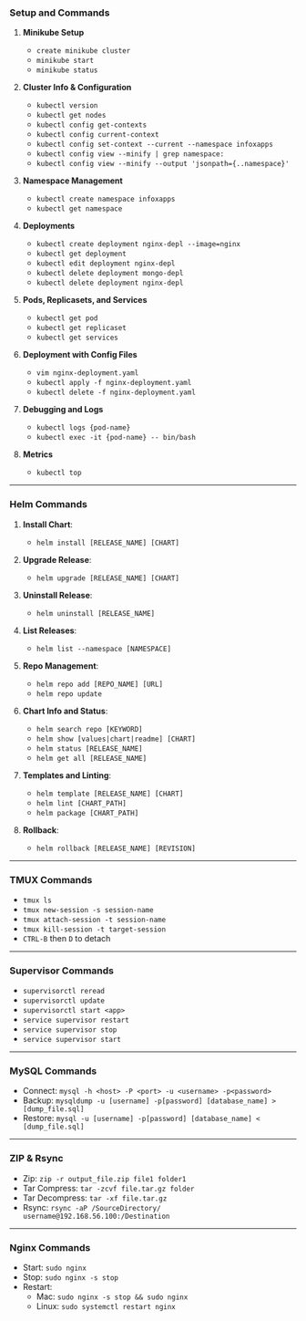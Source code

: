 ### Setup and Commands

1. **Minikube Setup**
   - `create minikube cluster`
   - `minikube start`
   - `minikube status`

2. **Cluster Info & Configuration**
   - `kubectl version`
   - `kubectl get nodes`
   - `kubectl config get-contexts`
   - `kubectl config current-context`
   - `kubectl config set-context --current --namespace infoxapps`
   - `kubectl config view --minify | grep namespace:`
   - `kubectl config view --minify --output 'jsonpath={..namespace}'`

3. **Namespace Management**
   - `kubectl create namespace infoxapps`
   - `kubectl get namespace`

4. **Deployments**
   - `kubectl create deployment nginx-depl --image=nginx`
   - `kubectl get deployment`
   - `kubectl edit deployment nginx-depl`
   - `kubectl delete deployment mongo-depl`
   - `kubectl delete deployment nginx-depl`

5. **Pods, Replicasets, and Services**
   - `kubectl get pod`
   - `kubectl get replicaset`
   - `kubectl get services`

6. **Deployment with Config Files**
   - `vim nginx-deployment.yaml`
   - `kubectl apply -f nginx-deployment.yaml`
   - `kubectl delete -f nginx-deployment.yaml`

7. **Debugging and Logs**
   - `kubectl logs {pod-name}`
   - `kubectl exec -it {pod-name} -- bin/bash`

8. **Metrics**
   - `kubectl top`

---

### Helm Commands

1. **Install Chart**:
   - `helm install [RELEASE_NAME] [CHART]`

2. **Upgrade Release**:
   - `helm upgrade [RELEASE_NAME] [CHART]`

3. **Uninstall Release**:
   - `helm uninstall [RELEASE_NAME]`

4. **List Releases**:
   - `helm list --namespace [NAMESPACE]`

5. **Repo Management**:
   - `helm repo add [REPO_NAME] [URL]`
   - `helm repo update`

6. **Chart Info and Status**:
   - `helm search repo [KEYWORD]`
   - `helm show [values|chart|readme] [CHART]`
   - `helm status [RELEASE_NAME]`
   - `helm get all [RELEASE_NAME]`

7. **Templates and Linting**:
   - `helm template [RELEASE_NAME] [CHART]`
   - `helm lint [CHART_PATH]`
   - `helm package [CHART_PATH]`

8. **Rollback**:
   - `helm rollback [RELEASE_NAME] [REVISION]`

---

### TMUX Commands

- `tmux ls`
- `tmux new-session -s session-name`
- `tmux attach-session -t session-name`
- `tmux kill-session -t target-session`
- `CTRL-B` then `D` to detach

---

### Supervisor Commands

- `supervisorctl reread`
- `supervisorctl update`
- `supervisorctl start <app>`
- `service supervisor restart`
- `service supervisor stop`
- `service supervisor start`

---

### MySQL Commands

- Connect: `mysql -h <host> -P <port> -u <username> -p<password>`
- Backup: `mysqldump -u [username] -p[password] [database_name] > [dump_file.sql]`
- Restore: `mysql -u [username] -p[password] [database_name] < [dump_file.sql]`

---

### ZIP & Rsync

- Zip: `zip -r output_file.zip file1 folder1`
- Tar Compress: `tar -zcvf file.tar.gz folder`
- Tar Decompress: `tar -xf file.tar.gz`
- Rsync: `rsync -aP /SourceDirectory/ username@192.168.56.100:/Destination`

---

### Nginx Commands

- Start: `sudo nginx`
- Stop: `sudo nginx -s stop`
- Restart:
   - Mac: `sudo nginx -s stop && sudo nginx`
   - Linux: `sudo systemctl restart nginx`
